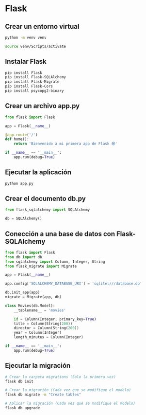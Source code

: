 # Flask

## Crear un entorno virtual

```bash
python -m venv venv

source venv/Scripts/activate
```

## Instalar Flask

```bash
pip install Flask
pip install Flask-SQLAlchemy
pip install Flask-Migrate
pip install Flask-Cors
pip install psycopg2-binary
```

## Crear un archivo app.py

```python
from flask import Flask

app = Flask(__name__)

@app.route('/')
def home():
    return 'Bienvenido a mi primera app de Flask 😎'

if __name__ == '__main__':
    app.run(debug=True)
```

## Ejecutar la aplicación

```bash
python app.py
```

## Crear el documento db.py

```python
from flask_sqlalchemy import SQLAlchemy

db = SQLAlchemy()
```

## Conección a una base de datos con Flask-SQLAlchemy

```python
from flask import Flask
from db import db
from sqlalchemy import Column, Integer, String
from flask_migrate import Migrate

app = Flask(__name__)

app.config['SQLALCHEMY_DATABASE_URI'] = 'sqlite:///database.db'

db.init_app(app)
migrate = Migrate(app, db)

class Movies(db.Model):
    __tablename__ = 'movies'

    id = Column(Integer, primary_key=True)
    title = Column(String(200))
    director = Column(String(200))
    year = Column(Integer)
    length_minutes = Column(Integer)

if __name__ == '__main__':
    app.run(debug=True)
```

## Ejecutar la migración

```bash
# Crear la carpeta migrations (Solo la primera vez)
flask db init

# Crear la migración (Cada vez que se modifique el modelo)
flask db migrate -m "Create tables"

# Aplicar la migración (Cada vez que se modifique el modelo)
flask db upgrade
```
